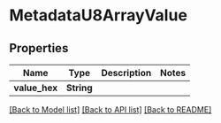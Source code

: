 # MetadataU8ArrayValue

## Properties

Name | Type | Description | Notes
------------ | ------------- | ------------- | -------------
**value_hex** | **String** |  | 

[[Back to Model list]](../README.md#documentation-for-models) [[Back to API list]](../README.md#documentation-for-api-endpoints) [[Back to README]](../README.md)


